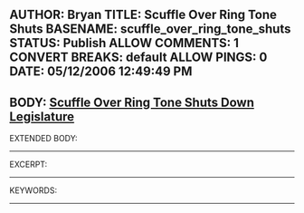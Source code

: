 AUTHOR: Bryan
TITLE: Scuffle Over Ring Tone Shuts
BASENAME: scuffle_over_ring_tone_shuts
STATUS: Publish
ALLOW COMMENTS: 1
CONVERT BREAKS: __default__
ALLOW PINGS: 0
DATE: 05/12/2006 12:49:49 PM
-----
BODY:
<a title="Scuffle Over Ring Tone Shuts Down Legislature" href="http://www.washingtonpost.com/wp-dyn/content/article/2006/05/10/AR2006051002116.html?nav=rss_print/asection">Scuffle Over Ring Tone Shuts Down Legislature</a>
-----
EXTENDED BODY:

-----
EXCERPT:

-----
KEYWORDS:

-----


